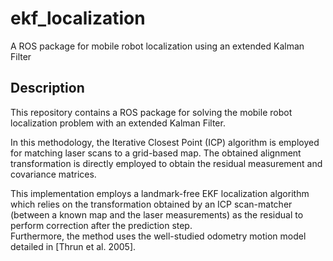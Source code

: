 # ekf_localization
A ROS package for mobile robot localization using an extended Kalman Filter

## Description
This repository contains a ROS package for solving the mobile robot localization problem with an extended Kalman Filter. 

In this methodology, the Iterative Closest Point (ICP) algorithm is employed for matching laser scans to a grid-based map. 
The obtained alignment transformation is directly employed to obtain the residual measurement and covariance matrices.

This implementation employs a landmark-free EKF localization algorithm which relies on the transformation obtained by an ICP scan-matcher (between a known map and the laser measurements) as the residual to perform correction after the prediction step.  
Furthermore, the method uses the well-studied odometry motion model detailed in [Thrun et al. 2005].
